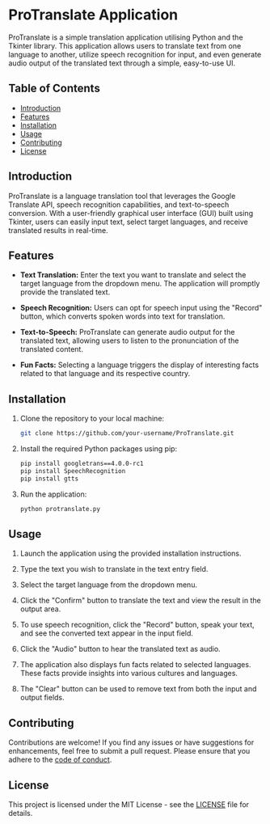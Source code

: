 # ProTranslate Application

ProTranslate is a simple translation application utilising Python and the Tkinter library. This application allows users to translate text from one language to another, utilize speech recognition for input, and even generate audio output of the translated text through a simple, easy-to-use UI.

## Table of Contents

- [Introduction](#introduction)
- [Features](#features)
- [Installation](#installation)
- [Usage](#usage)
- [Contributing](#contributing)
- [License](#license)

## Introduction

ProTranslate is a language translation tool that leverages the Google Translate API, speech recognition capabilities, and text-to-speech conversion. With a user-friendly graphical user interface (GUI) built using Tkinter, users can easily input text, select target languages, and receive translated results in real-time.

## Features

- **Text Translation:** Enter the text you want to translate and select the target language from the dropdown menu. The application will promptly provide the translated text.

- **Speech Recognition:** Users can opt for speech input using the "Record" button, which converts spoken words into text for translation.

- **Text-to-Speech:** ProTranslate can generate audio output for the translated text, allowing users to listen to the pronunciation of the translated content.

- **Fun Facts:** Selecting a language triggers the display of interesting facts related to that language and its respective country.

## Installation

1. Clone the repository to your local machine:

   ```bash
   git clone https://github.com/your-username/ProTranslate.git
   ```

2. Install the required Python packages using pip:

   ```bash
   pip install googletrans==4.0.0-rc1
   pip install SpeechRecognition
   pip install gtts
   ```

3. Run the application:

   ```bash
   python protranslate.py
   ```

## Usage

1. Launch the application using the provided installation instructions.

2. Type the text you wish to translate in the text entry field.

3. Select the target language from the dropdown menu.

4. Click the "Confirm" button to translate the text and view the result in the output area.

5. To use speech recognition, click the "Record" button, speak your text, and see the converted text appear in the input field.

6. Click the "Audio" button to hear the translated text as audio.

7. The application also displays fun facts related to selected languages. These facts provide insights into various cultures and languages.

8. The "Clear" button can be used to remove text from both the input and output fields.

## Contributing

Contributions are welcome! If you find any issues or have suggestions for enhancements, feel free to submit a pull request. Please ensure that you adhere to the [code of conduct](CODE_OF_CONDUCT.md).

## License

This project is licensed under the MIT License - see the [LICENSE](LICENSE) file for details.
